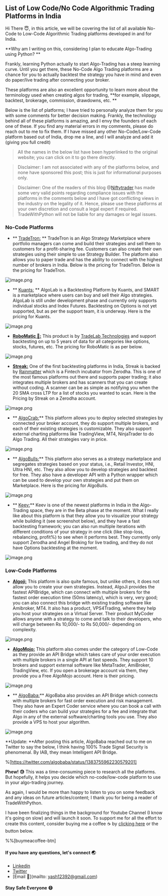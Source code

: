 ## List of Low Code/No Code Algorithmic Trading Platforms in India

Hi There 😇, in this article, we will be covering the list of all available No-Code to Low-Code Algorithmic Trading platforms developed in and for India. 

**Why am I writing on this, considering I plan to educate Algo-Trading using Python? **

Frankly, learning Python actually to start Algo-Trading has a steep learning curve. Until you get there, these No-Code Algo Trading platforms are a chance for you to actually backtest the strategy you have in mind and even do paper/live trading after connecting your broker. 

These platforms are also an excellent opportunity to learn more about the terminology used when creating algos for trading, **for example, slippage, backtest, brokerage, commission, drawdowns, etc. **

Below is the list of platforms; I have tried to personally analyze them for you with some comments for better decision making. Frankly, the technology behind all of these platforms is amazing, and I envy the founders of each one of these. If you find any material errors in my comments, please do reach out to me to fix them. If I have missed any other No-Code/Low-Code platform based out of India, drop me a line, and I will analyze and add it (giving you full credit)

> All the names in the below list have been hyperlinked to the original website; you can click on it to go there directly. 

> Disclaimer: I am not associated with any of the platforms below, and none have sponsored this post; this is just for informational purposes only.

> Disclaimer: One of the readers of this blog @[Niftytrader](@Alphafinder) has made some very valid points regarding compliance issues with the platforms in the comments below and I have got conflicting views in the industry on the legality of it. Hence, please use these platforms at your own discretion and consult a legal expert if required. TradeWithPython will not be liable for any damages or legal issues. 

### No-Code Platforms

- ** [TradeTron:](https://bit.ly/3aiCHfG) ** TradeTron is an Algo Strategy Marketplace where portfolio managers can come and build their strategies and sell them to customers for a profit-sharing fee. Customers can also create their own strategies using their simple to use Strategy Builder. The platform also allows you to paper trade and has the ability to connect with the highest number of brokers in India. Below is the pricing for TradeTron. Below is the pricing for TradeTron.

![image.png](https://cdn.hashnode.com/res/hashnode/image/upload/v1618724957782/cUECwCRaf.png)

- ** [Kuants:](https://bit.ly/3eaXP95) **  AlgoLab is a Backtesting Platform by Kuants, and SMART is a marketplace where users can buy and sell their Algo strategies. AlgoLab is still under development phase and currently only supports individual stocks and Index Futures. Backtesting on Options is not yet supported, but as per the support team, it is underway. Here is the pricing for Kuants. 

![image.png](https://cdn.hashnode.com/res/hashnode/image/upload/v1618726259712/5KDHRQRAe.png)

-  **[RoboMatic 🤖:](https://bit.ly/3ggkxPH)** This product is by  [TradeLab Technologies](https://bit.ly/3aiFTYI) and support backtesting on up to 5 years of data for all categories like options, stocks, futures, etc. The pricing for RoboMatic is as per below.

![image.png](https://cdn.hashnode.com/res/hashnode/image/upload/v1618727239982/jpH9HdvNb.png)
 
- **[Streak:](https://bit.ly/3uYMuPZ)** One of the first backtesting platforms in India, Streak is backed by  [Rainmatter](https://rainmatter.com/) which is a Fintech incubator from Zerodha. This is one of the most famous platforms out there and supports paper trading; it also integrates multiple brokers and has scanners that you can create without coding. A scanner can be as simple as notifying you when the 20 SMA cross LTP for a list of stocks you wanted to scan. Here is the Pricing by Streak on a Zerodha account. 

![image.png](https://cdn.hashnode.com/res/hashnode/image/upload/v1618727631257/VaH9h_SIz.png)

- ** [AlgoCrab:](https://bit.ly/3dpJczw)** This platform allows you to deploy selected strategies by connected your broker account, they do support multiple brokers, and each of their existing strategies is customizable. They also support external charting platforms like TradingView, MT4, NinjaTrader to do Algo Trading. All their strategies vary in price.

![image.png](https://cdn.hashnode.com/res/hashnode/image/upload/v1618730299548/RZ6irEq0g.png)

- ** [AlgoBulls:](https://bit.ly/32CEqZn)** This platform also serves as a strategy marketplace and segregates strategies based on your status, i.e., Retail Investor, HNI, Ultra HNI, etc. They also allow you to develop strategies and backtest for free. They also have a developer API with a Python wrapper which can be used to develop your own strategies and put them on Marketplace. Here is the pricing for AlgoBulls.

![image.png](https://cdn.hashnode.com/res/hashnode/image/upload/v1618730715670/7mn9I4YGb.png)

- ** [Keev:](https://bit.ly/3txkHpu)** Keev is one of the newest platforms in India in the Algo-Trading space, they are in the Beta phase at the moment. What I really like about this platform is that they allow you to visualize your strategy while building it (see screenshot below), and they have a fast backtesting framework; you can also run multiple iterations with different conditions of your strategy in one click (like stop-loss, rebalancing, profit%) to see when it performs best. They currently only support Zerodha and Angel Broking for live trading, and they do not have Options backtesting at the moment. 

![image.png](https://cdn.hashnode.com/res/hashnode/image/upload/v1618731171973/F3CLFFfiO.png)

### Low-Code Platforms

-  **[Algoji:](https://bit.ly/3x2kay5)** This platform is also quite famous, but unlike others, it does not allow you to create your own strategies. Instead, AlgoJi provides the fastest APIBridge, which can connect with multiple brokers for the fastest order execution time (50ms latency), which is very, very good; you can also connect this bridge with existing trading software like Amibroker, MT4. It also has a product, VPS4Trading, where they help you host your strategies on a Virtual Server. 
Their product MyCoder allows anyone with a strategy to come and talk to their developers, who will charge between Rs 10,000/- to Rs 50,000/- depending on complexity.

![image.png](https://cdn.hashnode.com/res/hashnode/image/upload/v1618729321317/c0qlev_XI.png)

- **[AlgoMojo:](https://bit.ly/2QghqMV)** This platform also comes under the category of Low-Code as they provide an API Bridge which takes care of your order execution with multiple brokers in a single API at fast speeds. They support 10 brokers and support external software like MetaTrader, AmiBroker, TradingView, etc. If you open a brokerage account via them, they provide you a Free AlgoMojo account. Here is their pricing.

![image.png](https://cdn.hashnode.com/res/hashnode/image/upload/v1618731430711/Xm-lLoe5x.png)

- ** [AlgoBaba:](https://bit.ly/3giFnhc)** AlgoBaba also provides an API Bridge which connects with multiple brokers for fast order execution and risk management. They also have an Expert Coder service where you can book a call with their coders who can build your strategies for a fee and integrate that Algo in any of the external software/charting tools you use. They also provide a VPS to host your algorithm. 

![image.png](https://cdn.hashnode.com/res/hashnode/image/upload/v1618731707227/fqxwBgr4px.png)

**Update: **After posting this article, AlgoBaba reached out to me on Twitter to say the below, I think having 100% Trade Signal Security is phenomenal. By IAB, they mean Intelligent API Bridge.

%[https://twitter.com/algobaba/status/1383755962230579201]

**Phew! 😓** This was a time-consuming piece to research all the platforms. But hopefully, it helps you decide which no-code/low-code platform to use in your algo-trading journey. 

As again, I would be more than happy to listen to you on some feedback and any ideas on future articles/content; I thank you for being a reader of TradeWithPython.

I have been finalizing things in the background for Youtube Channel (I know it's going on slow) and will launch it soon. To support me for all the effort to create this content, consider buying me a coffee ☕ by  [clicking here](https://www.buymeacoffee.com/tradewithyash)  or the button below.

%%[buymeacoffee-btn]
#### If you have any questions, let's connect 🌏

-  [Linkedin](https://www.linkedin.com/in/yashroongta/)
-  [Twitter](https://twitter.com/yash_roongta)  
-   [Email 📧](mailto: yash12392@gmail.com) 

#### Stay Safe Everyone 😷




